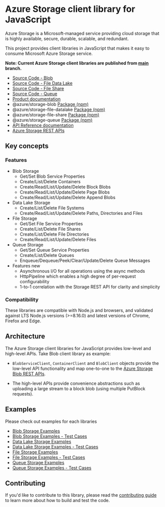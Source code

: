 # Azure Storage client library for JavaScript

Azure Storage is a Microsoft-managed service providing cloud storage that is highly available, secure, durable, scalable, and redundant.

This project provides client libraries in JavaScript that makes it easy to consume Microsoft Azure Storage service.

**Note: Current Azure Storage client libraries are published from [main](https://github.com/Azure/azure-sdk-for-js/tree/main/sdk/storage/) branch.**

- [Source Code - Blob](https://github.com/Azure/azure-sdk-for-js/tree/main/sdk/storage/storage-blob)
- [Source Code - File Data Lake](https://github.com/Azure/azure-sdk-for-js/tree/main/sdk/storage/storage-file-datalake)
- [Source Code - File Share](https://github.com/Azure/azure-sdk-for-js/tree/main/sdk/storage/storage-file-share)
- [Source Code - Queue](https://github.com/Azure/azure-sdk-for-js/tree/main/sdk/storage/storage-queue)
- [Product documentation](https://learn.microsoft.com/azure/storage)
- @azure/storage-blob [Package (npm)](https://www.npmjs.com/package/@azure/storage-blob)
- @azure/storage-file-datalake [Package (npm)](https://www.npmjs.com/package/@azure/storage-file-datalake)
- @azure/storage-file-share [Package (npm)](https://www.npmjs.com/package/@azure/storage-file-share)
- @azure/storage-queue [Package (npm)](https://www.npmjs.com/package/@azure/storage-queue)
- [API Reference documentation](https://learn.microsoft.com/javascript/api/overview/azure/storage)
- [Azure Storage REST APIs](https://learn.microsoft.com/rest/api/storageservices/)

## Key concepts

### Features

- Blob Storage
  - Get/Set Blob Service Properties
  - Create/List/Delete Containers
  - Create/Read/List/Update/Delete Block Blobs
  - Create/Read/List/Update/Delete Page Blobs
  - Create/Read/List/Update/Delete Append Blobs
- Data Lake Storage
  - Create/List/Delete File Systems
  - Create/Read/List/Update/Delete Paths, Directories and Files
- File Storage
  - Get/Set File Service Properties
  - Create/List/Delete File Shares
  - Create/List/Delete File Directories
  - Create/Read/List/Update/Delete Files
- Queue Storage
  - Get/Set Queue Service Properties
  - Create/List/Delete Queues
  - Enqueue/Dequeue/Peek/Clear/Update/Delete Queue Messages
- Features new
  - Asynchronous I/O for all operations using the async methods
  - HttpPipeline which enables a high degree of per-request configurability
  - 1-to-1 correlation with the Storage REST API for clarity and simplicity

### Compatibility

These libraries are compatible with Node.js and browsers, and validated against LTS Node.js versions (>=8.16.0) and latest versions of Chrome, Firefox and Edge.

## Architecture

The Azure Storage client libraries for JavaScript provides low-level and high-level APIs. Take Blob client library as example:

- `BlobServiceClient`, `ContainerClient` and `BlobClient` objects provide the low-level API functionality and map one-to-one to the [Azure Storage Blob REST APIs](https://learn.microsoft.com/rest/api/storageservices/blob-service-rest-api).

- The high-level APIs provide convenience abstractions such as uploading a large stream to a block blob (using multiple PutBlock requests).

## Examples

Please check out examples for each libraries

- [Blob Storage Examples](https://github.com/Azure/azure-sdk-for-js/tree/main/sdk/storage/storage-blob/samples)
- [Blob Storage Examples - Test Cases](https://github.com/Azure/azure-sdk-for-js/tree/main/sdk/storage/storage-blob/test/)
- [Data Lake Storage Examples](https://github.com/Azure/azure-sdk-for-js/tree/main/sdk/storage/storage-file-datalake/samples)
- [Data Lake Storage Examples - Test Cases](https://github.com/Azure/azure-sdk-for-js/tree/main/sdk/storage/storage-file-datalake/test)
- [File Storage Examples](https://github.com/Azure/azure-sdk-for-js/tree/main/sdk/storage/storage-file-share/samples)
- [File Storage Examples - Test Cases](https://github.com/Azure/azure-sdk-for-js/tree/main/sdk/storage/storage-file-share/test)
- [Queue Storage Examples](https://github.com/Azure/azure-sdk-for-js/tree/main/sdk/storage/storage-queue/samples)
- [Queue Storage Examples - Test Cases](https://github.com/Azure/azure-sdk-for-js/tree/main/sdk/storage/storage-queue/test)

## Contributing

If you'd like to contribute to this library, please read the [contributing guide](https://github.com/Azure/azure-sdk-for-js/blob/main/CONTRIBUTING.md) to learn more about how to build and test the code.
